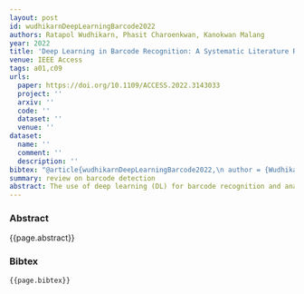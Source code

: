 ```yaml
---
layout: post
id: wudhikarnDeepLearningBarcode2022
authors: Ratapol Wudhikarn, Phasit Charoenkwan, Kanokwan Malang
year: 2022
title: 'Deep Learning in Barcode Recognition: A Systematic Literature Review'
venue: IEEE Access
tags: a01,c09
urls:
  paper: https://doi.org/10.1109/ACCESS.2022.3143033
  project: ''
  arxiv: ''
  code: ''
  dataset: ''
  venue: ''
dataset:
  name: ''
  comment: ''
  description: ''
bibtex: "@article{wudhikarnDeepLearningBarcode2022,\n author = {Wudhikarn, Ratapol and Charoenkwan, Phasit and Malang, Kanokwan},\n date = {2022},\n doi = {10.1109/ACCESS.2022.3143033},\n eventtitle = {{{IEEE Access}}},\n issn = {2169-3536},\n journaltitle = {IEEE Access},\n pages = {8049--8072},\n shorttitle = {Deep {{Learning}} in {{Barcode Recognition}}},\n title = {Deep {{Learning}} in {{Barcode Recognition}}: {{A Systematic Literature Review}}},\n volume = {10}\n}\n"
summary: review on barcode detection
abstract: The use of deep learning (DL) for barcode recognition and analysis has achieved remarkable success and has attracted great attention in various domains. Unlike other barcode recognition methods, DL-based approaches can significantly improve the speed and accuracy of both barcode detection and decoding. However, after almost a decade of progress, the current status of DL-based barcode recognition has yet to be thoroughly explored. Specifically, summaries of key insights and gaps remain unavailable in the literature. Therefore, this study aims to comprehensively review recent applications of DL methods in barcode recognition. We mainly conducted a well-constructed systematic literature review (SLR) approach to collect relevant articles and evaluate and summarize the state of the art. This study’s contributions are threefold. First, the paper highlights new DL approaches’ applicability to barcode localization and decoding processes and their potential to either reduce the time required or provide higher quality. Second, another main finding of this study signifies an increasing demand for public and specific barcode datasets that allow DL methods to learn more efficiently in the big data era. Finally, we conclude with a discussion on the crucial challenges of DL with respect to barcode recognition, incorporating promising directions for future research development.
---
```


### Abstract

{{page.abstract}}

### Bibtex

```
{{page.bibtex}}
```

